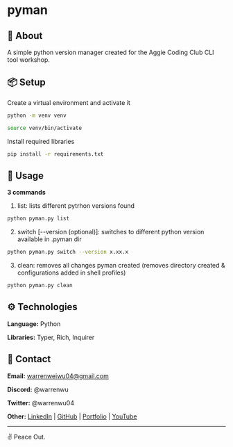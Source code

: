 # pyman

## 🤔 About

A simple python version manager created for the Aggie Coding Club CLI tool workshop.

## 📦 Setup

Create a virtual environment and activate it

```bash
python -m venv venv

source venv/bin/activate
```

Install required libraries

```bash
pip install -r requirements.txt
```

## 🎈 Usage

**3 commands**

1. list: lists different pytrhon versions found

```bash
python pyman.py list
```

2. switch [--version (optional)]: switches to different python version available in .pyman dir

```bash
python pyman.py switch --version x.xx.x
```

3. clean: removes all changes pyman created (removes directory created & configurations added in shell profiles)

```bash
python pyman.py clean
```

## ⚙️ Technologies

**Language:** Python

**Libraries:** Typer, Rich, Inquirer

## 💬 Contact

**Email:** warrenweiwu04@gmail.com

**Discord:** @warrenwu

**Twitter:** @warrenwu04

**Other:**
[LinkedIn](https://www.linkedin.com/in/warren-wu4/) | [GitHub](https://github.com/WarrenWu4) | [Portfolio](https://www.warrenwu.dev/) | [YouTube](https://www.youtube.com/@Warren_Wu)

---

✌️ Peace Out.
